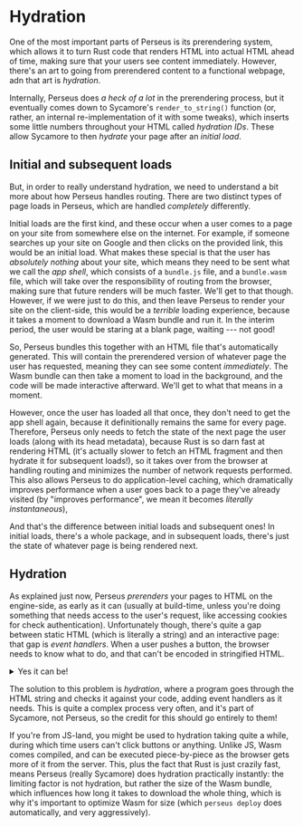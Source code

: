 # Hydration

One of the most important parts of Perseus is its prerendering system, which allows it to turn Rust code that renders HTML into actual HTML ahead of time, making sure that your users see content immediately. However, there's an art to going from prerendered content to a functional webpage, adn that art is *hydration*.

Internally, Perseus does *a heck of a lot* in the prerendering process, but it eventually comes down to Sycamore's `render_to_string()` function (or, rather, an internal re-implementation of it with some tweaks), which inserts some little numbers throughout your HTML called *hydration IDs*. These allow Sycamore to then *hydrate* your page after an *initial load*.

## Initial and subsequent loads

But, in order to really understand hydration, we need to understand a bit more about how Perseus handles routing. There are two distinct types of page loads in Perseus, which are handled *completely* differently.

Initial loads are the first kind, and these occur when a user comes to a page on your site from somewhere else on the internet. For example, if someone searches up your site on Google and then clicks on the provided link, this would be an initial load. What makes these special is that the user has *absolutely nothing* about your site, which means they need to be sent what we call the *app shell*, which consists of a `bundle.js` file, and a `bundle.wasm` file, which will take over the responsibility of routing from the browser, making sure that future renders will be much faster. We'll get to that though. However, if we were just to do this, and then leave Perseus to render your site on the client-side, this would be a *terrible* loading experience, because it takes a moment to download a Wasm bundle and run it. In the interim period, the user would be staring at a blank page, waiting --- not good!

So, Perseus bundles this together with an HTML file that's automatically generated. This will contain the prerendered version of whatever page the user has requested, meaning they can see some content *immediately*. The Wasm bundle can then take a moment to load in the background, and the code will be made interactive afterward. We'll get to what that means in a moment.

However, once the user has loaded all that once, they don't need to get the app shell again, because it definitionally remains the same for every page. Therefore, Perseus only needs to fetch the state of the next page the user loads (along with its head metadata), because Rust is so darn fast at rendering HTML (it's actually slower to fetch an HTML fragment and then hydrate it for subsequent loads!), so it takes over from the browser at handling routing and minimizes the number of network requests performed. This also allows Perseus to do application-level caching, which dramatically improves performance when a user goes back to a page they've already visited (by "improves performance", we mean it becomes *literally instantaneous*),

And that's the difference between initial loads and subsequent ones! In initial loads, there's a whole package, and in subsequent loads, there's just the state of whatever page is being rendered next.

## Hydration

As explained just now, Perseus *prerenders* your pages to HTML on the engine-side, as early as it can (usually at build-time, unless you're doing something that needs access to the user's request, like accessing cookies for check authentication). Unfortunately though, there's quite a gap between static HTML (which is literally a string) and an interactive page: that gap is *event handlers*. When a user pushes a button, the browser needs to know what to do, and that can't be encoded in stringified HTML.

<details>

<summary>Yes it can be!</summary>

Okay, if you're used to using vanilla JavaScript, you might be recalling how you could write something like this:

```
<button onclick="console.log('Clicked!')">Click!</button>
```

In this case, the event handler is absolutely encoded in the static HTML, but this doesn't play well with Wasm at all just yet. One day, hopefully, we'll be able to encode event handlers properly in static HTML, but this may actually be slower than the approach we're about to describe.

You might also be familiar with a framework like [Qwik], which uses something called *resumability*, which translates to basically bringing framework complexities back to the basics of string Javascript inside HTML. Unfortunately, this isn't yet possible with Wasm. Perseus does the next-best thing.

</details>

The solution to this problem is *hydration*, where a program goes through the HTML string and checks it against your code, adding event handlers as it needs. This is quite a complex process very often, and it's part of Sycamore, not Perseus, so the credit for this should go entirely to them!

If you're from JS-land, you might be used to hydration taking quite a while, during which time users can't click buttons or anything. Unlike JS, Wasm comes compiled, and can be executed piece-by-piece as the browser gets more of it from the server. This, plus the fact that Rust is just crazily fast, means Perseus (really Sycamore) does hydration practically instantly: the limiting factor is not hydration, but rather the size of the Wasm bundle, which influences how long it takes to download the whole thing, which is why it's important to optimize Wasm for size (which `perseus deploy` does automatically, and very aggressively).
